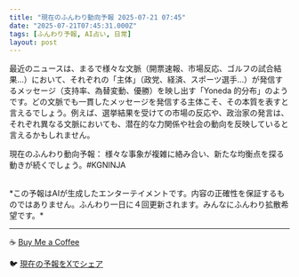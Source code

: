 ```yaml
---
title: "現在のふんわり動向予報 2025-07-21 07:45"
date: "2025-07-21T07:45:31.000Z"
tags: [ふんわり予報, AI占い, 日常]
layout: post
---
```


最近のニュースは、まるで様々な文脈（開票速報、市場反応、ゴルフの試合結果…）において、それぞれの「主体」（政党、経済、スポーツ選手…）が発信するメッセージ（支持率、為替変動、優勝）を映し出す「Yoneda 的分布」のようです。どの文脈でも一貫したメッセージを発信する主体こそ、その本質を表すと言えるでしょう。例えば、選挙結果を受けての市場の反応や、政治家の発言は、それぞれ異なる文脈においても、潜在的な力関係や社会の動向を反映していると言えるかもしれません。

現在のふんわり動向予報：
様々な事象が複雑に絡み合い、新たな均衡点を探る動きが続くでしょう。#KGNINJA

<br>
*この予報はAIが生成したエンターテイメントです。内容の正確性を保証するものではありません。ふんわり一日に４回更新されます。みんなにふんわり拡散希望です。*

---
☕️ [Buy Me a Coffee](https://www.buymeacoffee.com/kgninja)

🐦 [現在の予報をXでシェア](https://twitter.com/intent/tweet?text=%E7%8F%BE%E5%9C%A8%E3%81%AE%E3%81%B5%E3%82%93%E3%82%8F%E3%82%8A%E4%BA%88%E5%A0%B1%3A%20%E3%80%8C%E6%9C%80%E8%BF%91%E3%81%AE%E3%83%8B%E3%83%A5%E3%83%BC%E3%82%B9%E3%81%AF%E3%80%81%E3%81%BE%E3%82%8B%E3%81%A7%E6%A7%98%E3%80%85%E3%81%AA%E6%96%87%E8%84%88%EF%BC%88%E9%96%8B%E7%A5%A8%E9%80%9F%E5%A0%B1%E3%80%81%E5%B8%82%E5%A0%B4%E5%8F%8D%E5%BF%9C%E3%80%81%E3%82%B4%E3%83%AB%E3%83%95%E3%81%AE%E8%A9%A6%E5%90%88%E7%B5%90%E6%9E%9C%E2%80%A6%EF%BC%89%E3%81%AB%E3%81%8A%E3%81%84%E3%81%A6%E3%80%81%E3%81%9D%E3%82%8C%E3%81%9E%E3%82%8C%E3%81%AE%E3%80%8C%E4%B8%BB%E4%BD%93%E3%80%8D%EF%BC%88%E6%94%BF%E5%85%9A%E3%80%81%E7%B5%8C%E6%B8%88%E3%80%81%E3%82%B9%E3%83%9D%E3%83%BC%E3%83%84%E9%81%B8%E6%89%8B%E2%80%A6%EF%BC%89%E3%81%8C%E7%99%BA%E4%BF%A1%E3%81%99%E3%82%8B%E3%83%A1%E3%83%83%E3%82%BB%E3%83%BC%E3%82%B8%EF%BC%88%E6%94%AF%E6%8C%81%E7%8E%87%E3%80%81%E7%82%BA%E6%9B%BF%E5%A4%89%E5%8B%95%E3%80%81%E5%84%AA%E5%8B%9D%EF%BC%89%E3%82%92%E6%98%A0%E3%81%97%E5%87%BA%E3%81%99%E3%80%8CY...%E3%80%8D%23KGNINJA%20%E7%B6%9A%E3%81%8D%E3%81%AF%E3%83%96%E3%83%AD%E3%82%B0%E3%81%A7%EF%BC%81%F0%9F%91%87&url=https%3A%2F%2Fkg-ninja.github.io%2FFunwariyoso%2F)
